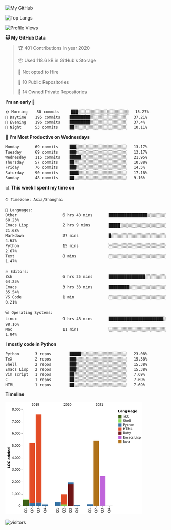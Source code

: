 ![My GitHub](https://github-readme-stats.vercel.app/api?username=SteamedFish&count_private=true&show_icons=true&theme=buefy&include_all_commits=true)

![Top Langs](https://github-readme-stats.vercel.app/api/top-langs/?username=SteamedFish&theme=buefy&hide=html,ruby&count_private=true&show_icons=true&layout=compact)

<!--START_SECTION:waka-->
![Profile Views](http://img.shields.io/badge/Profile%20Views-24-blue)

**🐱 My GitHub Data** 

> 🏆 401 Contributions in year 2020
 > 
> 📦 Used 118.6 kB in GitHub's Storage 
 > 
> 🚫 Not opted to Hire
 > 
> 📜 10 Public Repositories 
 > 
> 🔑 14 Owned Private Repositories 

**I'm an early 🐤** 

```text
🌞 Morning    80 commits     ███░░░░░░░░░░░░░░░░░░░░░░   15.27% 
🌆 Daytime    195 commits    █████████░░░░░░░░░░░░░░░░   37.21% 
🌃 Evening    196 commits    █████████░░░░░░░░░░░░░░░░   37.4% 
🌙 Night      53 commits     ██░░░░░░░░░░░░░░░░░░░░░░░   10.11%

```
📅 **I'm Most Productive on Wednesdays** 

```text
Monday       69 commits     ███░░░░░░░░░░░░░░░░░░░░░░   13.17% 
Tuesday      69 commits     ███░░░░░░░░░░░░░░░░░░░░░░   13.17% 
Wednesday    115 commits    █████░░░░░░░░░░░░░░░░░░░░   21.95% 
Thursday     57 commits     ██░░░░░░░░░░░░░░░░░░░░░░░   10.88% 
Friday       76 commits     ███░░░░░░░░░░░░░░░░░░░░░░   14.5% 
Saturday     90 commits     ████░░░░░░░░░░░░░░░░░░░░░   17.18% 
Sunday       48 commits     ██░░░░░░░░░░░░░░░░░░░░░░░   9.16%

```


📊 **This week I spent my time on** 

```text
⌚︎ Timezone: Asia/Shanghai

💬 Languages: 
Other                    6 hrs 48 mins       █████████████████░░░░░░░░   68.23% 
Emacs Lisp               2 hrs 9 mins        █████░░░░░░░░░░░░░░░░░░░░   21.68% 
Markdown                 27 mins             █░░░░░░░░░░░░░░░░░░░░░░░░   4.63% 
Python                   15 mins             ░░░░░░░░░░░░░░░░░░░░░░░░░   2.67% 
Text                     8 mins              ░░░░░░░░░░░░░░░░░░░░░░░░░   1.47%

🔥 Editors: 
Zsh                      6 hrs 25 mins       ████████████████░░░░░░░░░   64.25% 
Emacs                    3 hrs 33 mins       █████████░░░░░░░░░░░░░░░░   35.54% 
VS Code                  1 min               ░░░░░░░░░░░░░░░░░░░░░░░░░   0.21%

💻 Operating Systems: 
Linux                    9 hrs 48 mins       ████████████████████████░   98.16% 
Mac                      11 mins             ░░░░░░░░░░░░░░░░░░░░░░░░░   1.84%

```

**I mostly code in Python** 

```text
Python       3 repos        █████░░░░░░░░░░░░░░░░░░░░   23.08% 
TeX          2 repos        ███░░░░░░░░░░░░░░░░░░░░░░   15.38% 
Shell        2 repos        ███░░░░░░░░░░░░░░░░░░░░░░   15.38% 
Emacs Lisp   2 repos        ███░░░░░░░░░░░░░░░░░░░░░░   15.38% 
Vim script   1 repos        ██░░░░░░░░░░░░░░░░░░░░░░░   7.69% 
C            1 repos        ██░░░░░░░░░░░░░░░░░░░░░░░   7.69% 
HTML         1 repos        ██░░░░░░░░░░░░░░░░░░░░░░░   7.69%

```


**Timeline**

![Chart not found](https://github.com/SteamedFish/SteamedFish/blob/master/charts/bar_graph.png) 


<!--END_SECTION:waka-->

![visitors](https://visitor-badge.laobi.icu/badge?page_id=SteamedFish.SteamedFish)
